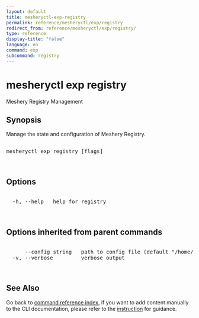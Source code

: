 ```yaml
---
layout: default
title: mesheryctl-exp-registry
permalink: reference/mesheryctl/exp/registry
redirect_from: reference/mesheryctl/exp/registry/
type: reference
display-title: "false"
language: en
command: exp
subcommand: registry
---
```


# mesheryctl exp registry

Meshery Registry Management

## Synopsis

Manage the state and configuration of Meshery Registry.
<pre class='codeblock-pre'>
<div class='codeblock'>
mesheryctl exp registry [flags]

</div>
</pre> 

## Options

<pre class='codeblock-pre'>
<div class='codeblock'>
  -h, --help   help for registry

</div>
</pre>

## Options inherited from parent commands

<pre class='codeblock-pre'>
<div class='codeblock'>
      --config string   path to config file (default "/home/runner/.meshery/config.yaml")
  -v, --verbose         verbose output

</div>
</pre>

## See Also

Go back to [command reference index](/reference/mesheryctl/), if you want to add content manually to the CLI documentation, please refer to the [instruction](/project/contributing/contributing-cli#preserving-manually-added-documentation) for guidance.
